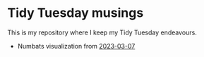 # Tidy Tuesday musings
This is my repository where I keep my Tidy Tuesday endeavours.

- Numbats visualization from [2023-03-07](20230307/)